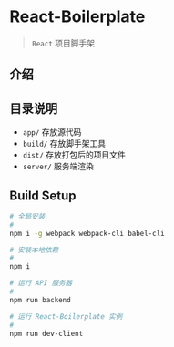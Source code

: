 # React-Boilerplate

> `React` 项目脚手架

## 介绍

## 目录说明

- `app/` 存放源代码
- `build/` 存放脚手架工具
- `dist/` 存放打包后的项目文件
- `server/` 服务端渲染

## Build Setup

```bash
# 全局安装
#
npm i -g webpack webpack-cli babel-cli

# 安装本地依赖
#
npm i

# 运行 API 服务器
#
npm run backend

# 运行 React-Boilerplate 实例
#
npm run dev-client
```
